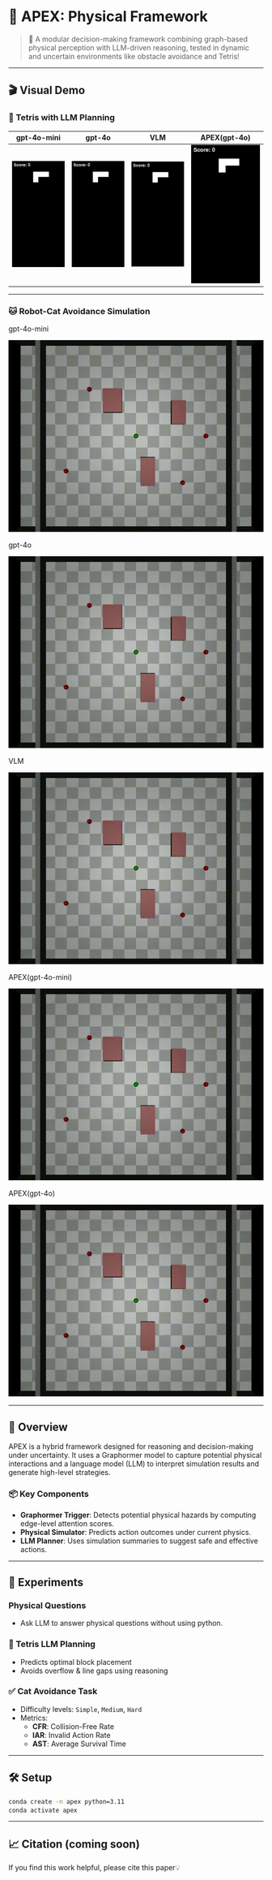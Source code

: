 # 🧠 APEX: Physical  Framework

> 🚀 A modular decision-making framework combining graph-based physical perception with LLM-driven reasoning, tested in dynamic and uncertain environments like obstacle avoidance and Tetris!

---

## 🎬 Visual Demo

### 🧱 Tetris with LLM Planning

| gpt-4o-mini                            | gpt-4o                            | VLM                            | APEX(gpt-4o)                           |
|----------------------------------------|-----------------------------------|--------------------------------|----------------------------------------|
| ![](media/tetris/gpt-4o-mini_action_diff.gif) | ![](media/tetris/gpt-4o_action_diff.gif) | ![](media/tetris/VLM_action_diff.gif) | ![](media/tetris/APEX_action_diff.gif) |

---

### 🐱 Robot-Cat Avoidance Simulation
gpt-4o-mini

![](media/cat/turing_cat_llm_Hard_LLM_gpt-4o-mini_20250513_212755.gif)

gpt-4o

![](media/cat/turing_cat_llm_Hard_LLM_gpt-4o_20250513_212747.gif)

VLM

![](media/cat/turing_cat_llm_Hard_VLM_gpt-4o_20250513_212822.gif)

APEX(gpt-4o-mini)

![](media/cat/turing_cat_llm_Hard_APEX_gpt-4o-mini_20250513_212813.gif)

APEX(gpt-4o)

![](media/cat/turing_cat_llm_Hard_APEX_gpt-4o_20250513_212804.gif)

---

## 🌌 Overview
APEX is a hybrid framework designed for reasoning and decision-making under uncertainty. It uses a Graphormer model to capture potential physical interactions and a language model (LLM) to interpret simulation results and generate high-level strategies.

### 📦 Key Components
- **Graphormer Trigger**: Detects potential physical hazards by computing edge-level attention scores.
- **Physical Simulator**: Predicts action outcomes under current physics.
- **LLM Planner**: Uses simulation summaries to suggest safe and effective actions.

---

## 🧪 Experiments

### Physical Questions
- Ask LLM to answer physical questions without using python.

### 🧱 Tetris LLM Planning
- Predicts optimal block placement
- Avoids overflow & line gaps using reasoning

### ✅ Cat Avoidance Task
- Difficulty levels: `Simple`, `Medium`, `Hard`
- Metrics:
  - **CFR**: Collision-Free Rate
  - **IAR**: Invalid Action Rate
  - **AST**: Average Survival Time

---

## 🛠 Setup
```bash
conda create -n apex python=3.11
conda activate apex
```

---

## 📈 Citation (coming soon)
If you find this work helpful, please cite this paper💡

